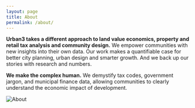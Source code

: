 ```yaml
---
layout: page
title: About
permalink: /about/
---
```



**Urban3 takes a different approach to land value economics, property and retail tax analysis and community design.** We empower communities with new insights into their own data. Our work makes a quantifiable case for better city planning, urban design and smarter growth. And we back up our stories with research and numbers.

**We make the complex human.** We demystify tax codes, government jargon, and municipal finance data, allowing communities to clearly understand the economic impact of development.

![About](https://Urban-3.github.io/photos/AukCoverImage.png)

